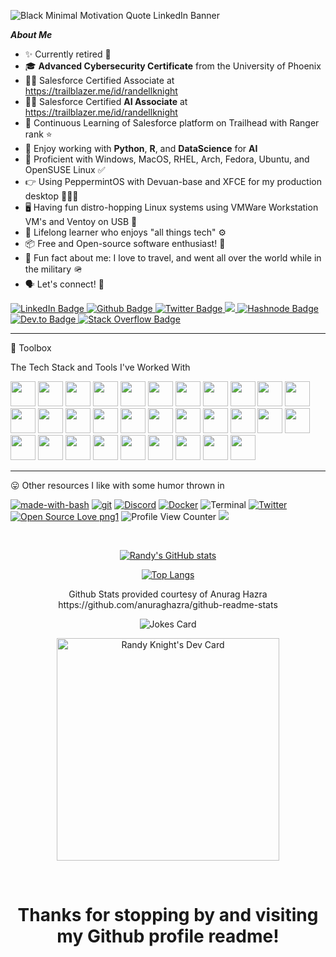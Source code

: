 <!DOCTYPE html>
<html>
<head>

<div class="custom-banner-image" { width: 100% !important;}>

![Black Minimal Motivation Quote LinkedIn Banner](https://github.com/RandellBrianKnight/RandellBrianKnight/assets/6032445/d541b48f-0e5d-48f7-b745-fc70d5846ba0)

</div>

</head>

<body>

***About Me***

- ✨ Currently retired 🎉
- 🎓 **Advanced Cybersecurity Certificate** from the University of Phoenix
- 👨‍🎓 Salesforce Certified Associate at https://trailblazer.me/id/randellknight
- 👨‍🎓 Salesforce Certified **AI Associate** at https://trailblazer.me/id/randellknight
- 📢 Continuous Learning of Salesforce platform on Trailhead with Ranger rank ⭐️ 
- 👔 Enjoy working with **Python**, **R**, and **DataScience** for **AI**
- 🧙‍ Proficient with Windows, MacOS, RHEL, Arch, Fedora, Ubuntu, and OpenSUSE Linux ✅
- 👉 Using PeppermintOS with Devuan-base and XFCE for my production desktop 👨🏻‍💻
- 🖥️ Having fun distro-hopping Linux systems using VMWare Workstation VM's and Ventoy on USB 🐧
- 🌱 Lifelong learner who enjoys "all things tech" ⚙️
- 📦 Free and Open-source software enthusiast! 🎉
- 🌄 Fun fact about me: I love to travel, and went all over the world while in the military 🪖
- 🗣 Let's connect! 🤡

<div id="badges">

  <a href="https://www.linkedin.com/in/RandellKnight">
    <img src="https://img.shields.io/badge/LinkedIn-blue?style=for-the-badge&logo=linkedin&logoColor=white" alt="LinkedIn Badge"/>
  </a>

  <a href="https://github.com/RandellBrianKnight">
    <img src="https://img.shields.io/badge/GitHub-100000?style=for-the-badge&logo=github&logoColor=white" alt="Github Badge"/>
  </a>

  <a href="https://twitter.com/RandellBKnight">
    <img src="https://img.shields.io/badge/Twitter-blue?style=for-the-badge&logo=twitter&logoColor=white" alt="Twitter Badge"/>
  </a>

  <a href="https://www.reddit.com/r/KnightTechWork/">
    <img src="https://img.shields.io/badge/Reddit-FF4500?style=for-the-badge&logo=reddit&logoColor=white"/>
  </a>
  
  <a href="https://randyknight.hashnode.dev/">
    <img src="https://img.shields.io/badge/Hashnode-2962FF?style=for-the-badge&logo=hashnode&logoColor=white" alt="Hashnode Badge"/>
  </a>

  <a href="https://dev.to/randellbrianknight">
    <img src="https://img.shields.io/badge/dev.to-0A0A0A?style=for-the-badge&logo=dev.to&logoColor=white" alt="Dev.to Badge"/>
  </a>

  <a href="https://meta.stackoverflow.com/users/9393640/knight-tech">
    <img src="https://img.shields.io/badge/Stack_Overflow-FE7A16?style=for-the-badge&logo=stack-overflow&logoColor=white" alt="Stack Overflow Badge"/>
  </a>
  
</div>
    
---

🧰 Toolbox

<p title="The Tech Stack and Tools I've Worked With">The Tech Stack and Tools I've Worked With</p>

<div id="html">

<link rel="stylesheet" href="https://cdn.jsdelivr.net/gh/devicons/devicon@v1.14.0/devicon.min.css">

<img src="https://cdn.jsdelivr.net/gh/devicons/devicon/icons/salesforce/salesforce-original.svg" width="40" height="40">
<img src="https://cdn.jsdelivr.net/gh/devicons/devicon/icons/amazonwebservices/amazonwebservices-plain-wordmark.svg" width="40" height="40">
<img src="https://cdn.jsdelivr.net/gh/devicons/devicon/icons/googlecloud/googlecloud-original.svg" width="40" height="40">
<img src="https://cdn.jsdelivr.net/gh/devicons/devicon/icons/azure/azure-original.svg" width="40" height="40">
<img src="https://cdn.jsdelivr.net/gh/devicons/devicon/icons/canva/canva-original.svg" width="40" height="40">
<img src="https://cdn.jsdelivr.net/gh/devicons/devicon/icons/figma/figma-original.svg" width="40" height="40">
<img src="https://cdn.jsdelivr.net/gh/devicons/devicon/icons/gimp/gimp-original-wordmark.svg" width="40" height="40">
<img src="https://cdn.jsdelivr.net/gh/devicons/devicon/icons/inkscape/inkscape-original-wordmark.svg" width="40" height="40">
<img src="https://cdn.jsdelivr.net/gh/devicons/devicon/icons/vscode/vscode-original-wordmark.svg" width="40" height="40">
<img src="https://cdn.jsdelivr.net/gh/devicons/devicon/icons/codepen/codepen-plain.svg" width="40" height="40">
<img src="https://cdn.jsdelivr.net/gh/devicons/devicon/icons/css3/css3-original-wordmark.svg" width="40" height="40">
<img src="https://cdn.jsdelivr.net/gh/devicons/devicon/icons/html5/html5-original.svg" width="40" height="40">
<img src="https://cdn.jsdelivr.net/gh/devicons/devicon/icons/nodejs/nodejs-original.svg" width="40" height="40">
<img src="https://cdn.jsdelivr.net/gh/devicons/devicon/icons/yarn/yarn-original.svg" width="40" height="40">
<img src="https://cdn.jsdelivr.net/gh/devicons/devicon/icons/heroku/heroku-original-wordmark.svg" width="40" height="40">
<img src="https://cdn.jsdelivr.net/gh/devicons/devicon/icons/devicon/devicon-original-wordmark.svg" width="40" height="40">
<img src="https://cdn.jsdelivr.net/gh/devicons/devicon/icons/jupyter/jupyter-original-wordmark.svg" width="40" height="40">
<img src="https://cdn.jsdelivr.net/gh/devicons/devicon/icons/filezilla/filezilla-plain.svg" width="40" height="40">
<img src="https://cdn.jsdelivr.net/gh/devicons/devicon/icons/ssh/ssh-original-wordmark.svg" width="40" height="40">
<img src="https://cdn.jsdelivr.net/gh/devicons/devicon/icons/docker/docker-original-wordmark.svg" width="40" height="40">
<img src="https://cdn.jsdelivr.net/gh/devicons/devicon/icons/drupal/drupal-original.svg" width="40" height="40">
<img src="https://cdn.jsdelivr.net/gh/devicons/devicon/icons/firefox/firefox-original-wordmark.svg" width="40" height="40">
<img src="https://cdn.jsdelivr.net/gh/devicons/devicon/icons/git/git-original.svg" width="40" height="40">
<img src="https://cdn.jsdelivr.net/gh/devicons/devicon/icons/javascript/javascript-original.svg" width="40" height="40">
<img src="https://cdn.jsdelivr.net/gh/devicons/devicon/icons/linkedin/linkedin-original.svg" width="40" height="40">
<img src="https://cdn.jsdelivr.net/gh/devicons/devicon/icons/linux/linux-original.svg" width="40" height="40">
<img src="https://cdn.jsdelivr.net/gh/devicons/devicon/icons/opensuse/opensuse-original.svg" width="40" height="40">
<img src="https://cdn.jsdelivr.net/gh/devicons/devicon/icons/debian/debian-plain-wordmark.svg" width="40" height="40">
<img src="https://cdn.jsdelivr.net/gh/devicons/devicon/icons/slack/slack-original.svg" width="40" height="40">
<img src="https://cdn.jsdelivr.net/gh/devicons/devicon/icons/twitter/twitter-original.svg" width="40" height="40">
<img src="https://cdn.jsdelivr.net/gh/devicons/devicon/icons/blender/blender-original.svg" width="40" height="40">

</div>

---

<p title="Other resources I like with some humor thrown in">😛 Other resources I like with some humor thrown in</p>
  
<div id="html">

[![made-with-bash](https://img.shields.io/badge/Made%20with-Bash-1f425f.svg)](https://www.gnu.org/software/bash/)
[![git](https://badgen.net/badge/icon/git?icon=git&label)](https://git-scm.com)
[![Discord](https://badgen.net/badge/icon/discord?icon=discord&label)](https://https://discord.com/)
[![Docker](https://badgen.net/badge/icon/docker?icon=docker&label)](https://https://docker.com/)
![Terminal](https://badgen.net/badge/icon/terminal?icon=terminal&label)
[![Twitter](https://badgen.net/badge/icon/twitter?icon=twitter&label)](https://twitter.com)
[![Open Source Love png1](https://badges.frapsoft.com/os/v1/open-source.png?v=103)](https://github.com/ellerbrock/open-source-badges/)
![Profile View Counter](https://komarev.com/ghpvc/?username=RandellBrianKnight)
<img src="https://badgen.net/badge/devrant/ScroogeMacDuck?icon=devrant">

</div>

<br>

<div align="center">

[![Randy's GitHub stats](https://github-readme-stats.vercel.app/api?username=RandellBrianKnight&show_icons=true&theme=solarized-dark)](https://github.com/anuraghazra/github-readme-stats)

[![Top Langs](https://github-readme-stats.vercel.app/api/top-langs/?username=RandellBrianKnight&layout=donut-vertical&show_icons=true&theme=solarized-dark)](https://github.com/anuraghazra/github-readme-stats)

<p title="Github Stats provided courtesy of Anurag Hazra https://github.com/anuraghazra/github-readme-stats">Github Stats provided courtesy of Anurag Hazra https://github.com/anuraghazra/github-readme-stats</p>

</div>

<div id="html" align="center">

<!-- HTML -->
<img src="https://readme-jokes.vercel.app/api" alt="Jokes Card" />

</div>

<div align="center">

<a href="https://app.daily.dev/randyknight"><img src="https://api.daily.dev/devcards/v2/DApntFe4RGyUoTfnJ4mfn.png?type=default&r=ygy" width="356" alt="Randy Knight's Dev Card"/></a>

</div>

<br>

<div align="center">
             
<p><h1>Thanks for stopping by and visiting my Github profile readme!</h1></p>

</div>
</body>
</html>
